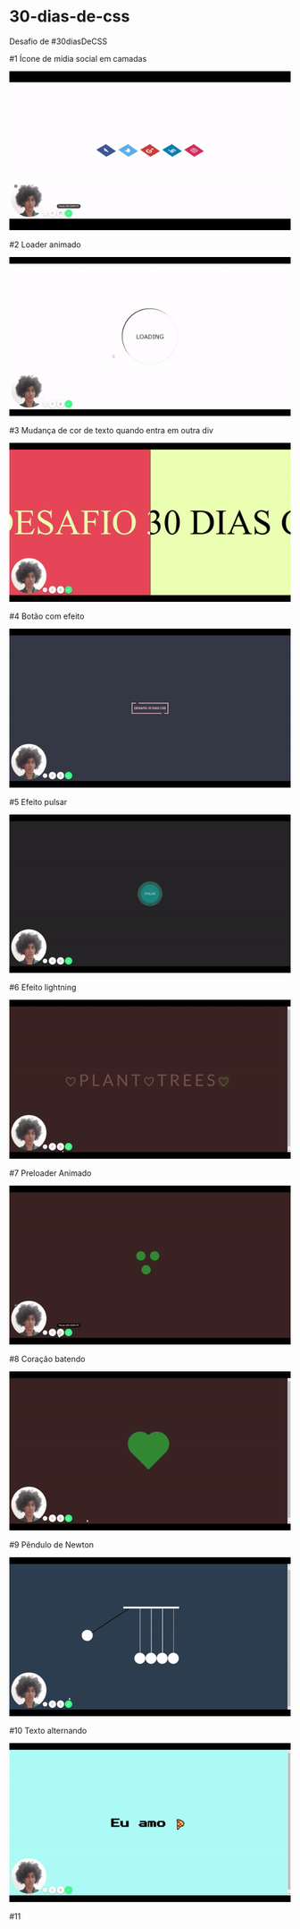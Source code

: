 # 30-dias-de-css
Desafio de #30diasDeCSS

#1 Ícone de mídia social em camadas
  
![Gif of #01](https://github.com/druidaurbano/30-dias-de-css/blob/master/gifs/%2301.gif)


#2 Loader animado

![Gif of #02](https://github.com/druidaurbano/30-dias-de-css/blob/master/gifs/%2302.gif)


#3 Mudança de cor de texto quando entra em outra div

![Gif of #03](https://github.com/druidaurbano/30-dias-de-css/blob/master/gifs/%2303.gif)


#4 Botão com efeito

![Gif of #04](https://github.com/druidaurbano/30-dias-de-css/blob/master/gifs/%2304.gif)


#5 Efeito pulsar

![Gif of #05](https://github.com/druidaurbano/30-dias-de-css/blob/master/gifs/%2305.gif)


#6 Efeito lightning

![Gif of #06](https://github.com/druidaurbano/30-dias-de-css/blob/master/gifs/%2306.gif)


#7 Preloader Animado

![Gif of #07](https://github.com/druidaurbano/30-dias-de-css/blob/master/gifs/%2307.gif)


#8 Coração batendo

![Gif of #08](https://github.com/druidaurbano/30-dias-de-css/blob/master/gifs/%2308.gif)


#9 Pêndulo de Newton

![Gif of #09](https://github.com/druidaurbano/30-dias-de-css/blob/master/gifs/%2309.gif)


#10 Texto alternando

![Gif of #10](https://github.com/druidaurbano/30-dias-de-css/blob/master/gifs/%2310.gif)


#11
